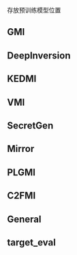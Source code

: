 存放预训练模型位置

## GMI

## DeepInversion

## KEDMI

## VMI

## SecretGen

## Mirror

## PLGMI

## C2FMI

## General

## target_eval